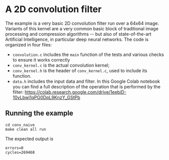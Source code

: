 # A 2D convolution filter
The example is a very basic 2D convolution filter run over a 64x64 image.
Variants of this kernel are a very common basic block of traditional image processing and compression algorithms -- but also of state-of-the-art Artificial Intelligence, in particular deep neural networks.
The code is organized in four files: 
- `convolution.c` includes the `main` function of the tests and various checks to ensure it works correctly
- `conv_kernel.c` is the actual convolution kernel;
- `conv_kernel.h` is the header of `conv_kernel.c`, used to include its function.
- `data.h` includes the input data and filter.
In this Google Colab notebook you can find a full description of the operation that is performed by the filter: https://colab.research.google.com/drive/1eebiD-10vLbwi1qPG0DpL9KnzY_GStPb

## Running the example
```
cd conv_naive
make clean all run
```
The expected output is
```
errors=0
cycles=269468
```
